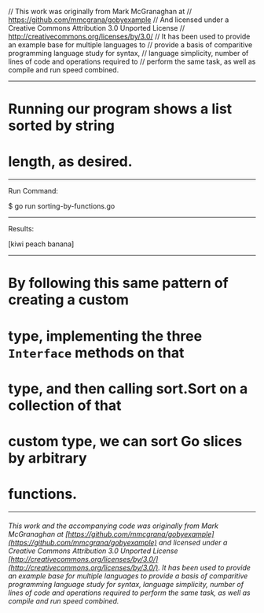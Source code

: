 // This work was originally from Mark McGranaghan at
// https://github.com/mmcgrana/gobyexample
// And licensed under a Creative Commons Attribution 3.0 Unported License
// http://creativecommons.org/licenses/by/3.0/
// It has been used to provide an example base for multiple languages to
// provide a basis of comparitive programming language study for syntax,
// language simplicity, number of lines of code and operations required to
// perform the same task, as well as compile and run speed combined.

_______________________________________________________________________________
# Running our program shows a list sorted by string
# length, as desired.

_______________________________________________________________________________
Run Command:

$ go run sorting-by-functions.go

_______________________________________________________________________________
Results:

[kiwi peach banana]

_______________________________________________________________________________
# By following this same pattern of creating a custom
# type, implementing the three `Interface` methods on that
# type, and then calling sort.Sort on a collection of that
# custom type, we can sort Go slices by arbitrary
# functions.

___

###### This work and the accompanying code was originally from Mark McGranaghan at [https://github.com/mmcgrana/gobyexample](https://github.com/mmcgrana/gobyexample) and licensed under a Creative Commons Attribution 3.0 Unported License [http://creativecommons.org/licenses/by/3.0/](http://creativecommons.org/licenses/by/3.0/). It has been used to provide an example base for multiple languages to provide a basis of comparitive programming language study for syntax, language simplicity, number of lines of code and operations required to perform the same task, as well as compile and run speed combined.